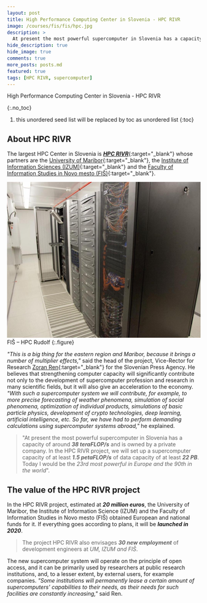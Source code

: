 ```yaml
---
layout: post
title: High Performance Computing Center in Slovenia - HPC RIVR
image: /courses/fis/fis/hpc.jpg
description: >
  At present the most powerful supercomputer in Slovenia has a capacity of around 38 teraFLOP/s and is owned by a private company. In the HPC RIVR project, we will set up a supercomputer capacity of at least 1.5 petaFLOP/s of data capacity of at least 22 PB. Today I would be the 23rd most powerful in Europe and the 90th in the world.
hide_description: true
hide_image: true
comments: true
more_posts: posts.md
featured: true
tags: [HPC RIVR, supercomputer]
---
```


High Performance Computing Center in Slovenia - HPC RIVR

{:.no_toc}
1. this unordered seed list will be replaced by toc as unordered list
{:toc}

## About HPC RIVR

The largest HPC Center in Slovenia is [**_HPC RIVR_**](/projects/Faculty-of-Information-Studies-in-Novo-MestoThe-Ministry-of-Education-Science-and-Sport-Slovenia/){:target="_blank"} whose partners are the [University of Maribor](https://www.um.si/en/Pages/default.aspx){:target="_blank"}, the [Institute of Information Sciences (IZUM)](https://www.izum.si){:target="_blank"} and the [Faculty of Information Studies in Novo mesto (FIŠ)](https://www.fis.unm.si/en/){:target="_blank"}.

![HPC Rudolf](/courses/fis/fis/hpc.jpg)
FIŠ – HPC Rudolf
{:.figure}


_"This is a big thing for the eastern region and Maribor, because it brings a number of multiplier effects,"_ said the head of the project, Vice-Rector for Research [Zoran Ren](https://www.um.si/en/about/About/Pages/prof.-Zoran-Ren.aspx){:target="_blank"} for the Slovenian Press Agency. He believes that strengthening computer capacity will significantly contribute not only to the development of supercomputer profession and research in many scientific fields, but it will also give an acceleration to the economy. _"With such a supercomputer system we will contribute, for example, to more precise forecasting of weather phenomena, simulation of social phenomena, optimization of individual products, simulations of basic particle physics, development of crypto technologies, deep learning, artificial intelligence, etc. So far, we have had to perform demanding calculations using supercomputer systems abroad,"_ he explained.


> "At present the most powerful supercomputer in Slovenia has a capacity of around **_38 teraFLOP/s_** and is owned by a private company. In the HPC RIVR project, we will set up a supercomputer capacity of at least **_1.5 petaFLOP/s_** of data capacity of at least **_22 PB_**. Today I would be the _23rd most powerful in Europe and the 90th in the world_".



## The value of the HPC RIVR project

In the HPC RIVR project, estimated at **_20 million euros_**, the University of Maribor, the Institute of Information Science (IZUM) and the Faculty of Information Studies in Novo mesto (FIŠ) obtained European and national funds for it. If everything goes according to plans, it will be **_launched in 2020_**.

> The project HPC RIVR also envisages **_30 new employment_** of development engineers at _UM, IZUM and FIŠ_.

The new supercomputer system will operate on the principle of open access, and it can be primarily used by researchers at public research institutions, and, to a lesser extent, by external users, for example companies. _"Some institutions will permanently lease a certain amount of supercomputers' capabilities to their needs, as their needs for such facilities are constantly increasing,"_ said Ren.

